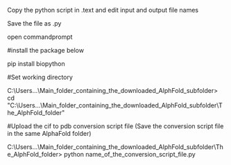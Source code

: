 Copy the python script in .text and edit input and output file names

Save the file as .py 

open commandprompt

#install the package below

pip install biopython

#Set working directory

C:\Users\...\Main_folder_containing_the_downloaded_AlphFold_subfolder> cd "C:\Users\...\Main_folder_containing_the_downloaded_AlphFold_subfolder\The_AlphFold_folder"


#Upload the cif to pdb conversion script file (Save the conversion script file in the same AlphaFold folder)

C:\Users\...\Main_folder_containing_the_downloaded_AlphFold_subfolder\The_AlphFold_folder> python name_of_the_conversion_script_file.py
